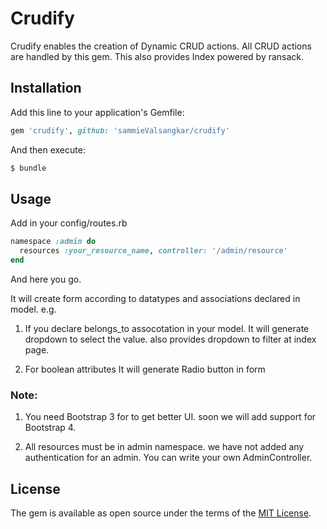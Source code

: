 # Crudify
Crudify enables the creation of Dynamic CRUD actions. All CRUD actions are handled by this gem. This also provides Index powered by ransack.

## Installation
Add this line to your application's Gemfile:

```ruby
gem 'crudify', github: 'sammieValsangkar/crudify'
```

And then execute:
```bash
$ bundle
```


## Usage

Add in your config/routes.rb

```ruby
namespace :admin do
  resources :your_resource_name, controller: '/admin/resource'
end
```
And here you go.

It will create form according to datatypes and associations declared in model.
e.g.
1. If you declare belongs_to assocotation in your model.
It will generate dropdown to select the value. also provides dropdown to filter at index page.

2. For boolean attributes It will generate Radio button in form

### Note:
  1. You need Bootstrap 3 for to get better UI. soon we will add support for Bootstrap 4.
  
  2. All resources must be in admin namespace. we have not added any authentication for an admin. You can write your own             AdminController.
  
## License
The gem is available as open source under the terms of the [MIT License](https://opensource.org/licenses/MIT).
